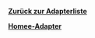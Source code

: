 [**Zurück zur Adapterliste**](/adapterref/adapterliste.md)

[**Homee-Adapter**](/adapterref/docs/iobroker.homee/de/README.md)